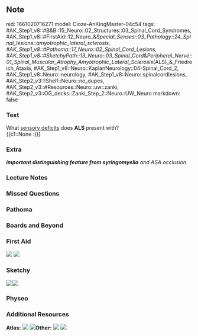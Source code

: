 ## Note
nid: 1661020716271
model: Cloze-AnKingMaster-04c54
tags: #AK_Step1_v8::#B&B::15_Neuro::02_Structures::03_Spinal_Cord_Syndromes, #AK_Step1_v8::#FirstAid::12_Neuro_&_Special_Senses::03_Pathology::24_Spinal_lesions::amyotrophic_lateral_sclerosis, #AK_Step1_v8::#Pathoma::17_Neuro::02_Spinal_Cord_Lesions, #AK_Step1_v8::#SketchyPath::13_Neuro::03_Spinal_Cord_&_Peripheral_Nerve::01_Spinal_Muscular_Atrophy_Amyotrophic_Lateral_Sclerosis_(ALS)_&_Friedreich_Ataxia, #AK_Step1_v8::Neuro::KaplanNeurology::04-Spinal_Cord_2, #AK_Step1_v8::Neuro::neurology, #AK_Step1_v8::Neuro::spinalcordlesions, #AK_Step2_v3::!Shelf::Neuro::no_dupes, #AK_Step2_v3::#Resources::Neuro::uw::zanki, #AK_Step2_v3::OG_decks::Zanki_Step_2::Neuro::UW_Neuro
markdown: false

### Text
<div>
  <div>
    What <u>sensory deficits</u> does <b>ALS</b> present with?
  </div>
  <div>
    {{c1::None :)}}
  </div>
</div>

### Extra
<i><b>important distinguishing feature from syringomyelia</b> and
ASA occlusion</i>

### Lecture Notes


### Missed Questions


### Pathoma


### Boards and Beyond


### First Aid
<img src="tmpplUDyq.png"> <img src="tmpmt1mr1.png">

### Sketchy
<img src="ALS%20UMN%20LMN_1566160514431.jpg"><img src= 
"Zoverall%20picture%20(91)_1566160514431.JPG">

### Physeo


### Additional Resources
<b>Atlas:</b> <img src="tmpDUu4CS.png" class="resizer"> <img src= 
"tmpfIXal1.png" class="resizer"><b>Other:</b> <img src= 
"tmpqv4KhQ.png" class="resizer"> <img src="tmpR7fSIt.png" class= 
"resizer">
